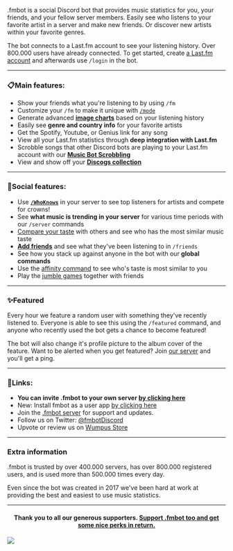 .fmbot is a social Discord bot that provides music statistics for you, your friends, and your fellow server members. Easily see who listens to your favorite artist in a server and make new friends. Or discover new artists within your favorite genres.

The bot connects to a Last.fm account to see your listening history. Over 800.000 users have already connected. To get started, create [a Last.fm account](https://www.last.fm/join) and afterwards use `/login` in the bot.

---
### 📋Main features:

- Show your friends what you're listening to by using `/fm`
- Customize your `/fm` to make it unique with [`/mode`](/commands/#mode)
- Generate advanced [**image charts**](/commands/albums/#chart-c) based on your listening history
- Easily see **genre and country info** for your favorite artists
- Get the Spotify, Youtube, or Genius link for any song
- View all your Last.fm statistics through **deep integration with Last.fm**
- Scrobble songs that other Discord bots are playing to your Last.fm account with our [**Music Bot Scrobbling**](/botscrobbling/)
- View and show off your **[Discogs collection](/commands/discogs/)**

---
### 👥Social features:

- Use [**`/WhoKnows`**](/commands/artists/#whoknows-wk-w) in your server to see top listeners for artists and compete for crowns!
- See **what music is trending in your server** for various time periods with our `/server` commands
- [Compare your taste](/commands/artists/#taste-t) with others and see who has the most similar music taste
- [**Add friends**](/commands/friends/)  and see what they've been listening to in `/friends`
- See how you stack up against anyone in the bot with our **global commands**
- Use the [affinity command](/commands/artists/#affinity-aff) to see who's taste is most similar to you
- Play the [jumble games](/commands/games/) together with friends

---
### ✨Featured

Every hour we feature a random user with something they've recently listened to. Everyone is able to see this using the `/featured` command, and anyone who recently used the bot gets a chance to become featured!

The bot will also change it's profile picture to the album cover of the feature. Want to be alerted when you get featured? Join [our server](https://discord.gg/fmbot) and you'll get a ping.

---
### 🔗Links:

- **You can invite .fmbot to your own server [by clicking here](https://discord.com/oauth2/authorize?client_id=356268235697553409&permissions=275415092288&scope=applications.commands%20bot)**
- New: Install fmbot as a user app [by clicking here](https://discord.com/oauth2/authorize?client_id=356268235697553409&scope=applications.commands&integration_type=1)
- Join the [.fmbot server](https://discord.gg/fmbot) for support and updates.
- Follow us on Twitter: [@fmbotDiscord](https://twitter.com/fmbotDiscord)
- Upvote or review us on [Wumpus Store](https://wumpus.store/bot/356268235697553409)

---

### Extra information

.fmbot is trusted by over 400.000 servers, has over 800.000 registered users, and is used more than 500.000 times every day.

Even since the bot was created in 2017 we've been hard at work at providing the best and easiest to use music statistics.

--- 

<h4 align="center">Thank you to all our generous supporters. <a href="/supporter">Support .fmbot too and get some nice perks in return.</a></h4> 

<a rel="noreferrer noopener" href="https://opencollective.com/fmbot" target="_blank"><img src="https://opencollective.com/fmbot/backers.svg?width=890&avatarHeight=32&button=false"></a>